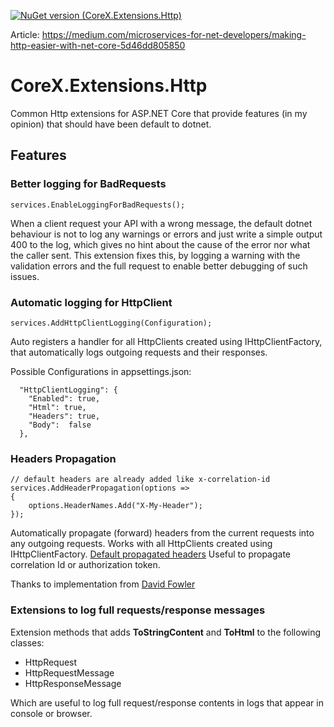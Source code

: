 [![NuGet version (CoreX.Extensions.Http)](https://img.shields.io/nuget/v/CoreX.Extensions.Http.svg?style=flat-square)](https://www.nuget.org/packages/CoreX.Extensions.Http/)

Article: https://medium.com/microservices-for-net-developers/making-http-easier-with-net-core-5d46dd805850

# CoreX.Extensions.Http
Common Http extensions for ASP.NET Core that provide features (in my opinion) that should have been default to dotnet.
## Features
### Better logging for BadRequests
```
services.EnableLoggingForBadRequests();
``` 

When a client request your API with a wrong message, the default dotnet behaviour is not to log any warnings or errors and just write a simple output 400 to the log, which gives no hint about the cause of the error nor what the caller sent. This extension fixes this, by logging a warning with the validation errors and the full request to enable better debugging of such issues.

### Automatic logging for HttpClient
```
services.AddHttpClientLogging(Configuration);
```

Auto registers a handler for all HttpClients created using IHttpClientFactory, that automatically logs outgoing requests and their responses.

Possible Configurations in appsettings.json:
```
  "HttpClientLogging": {
    "Enabled": true,
    "Html": true,
    "Headers": true,
    "Body":  false
  },
```

### Headers Propagation
```
// default headers are already added like x-correlation-id
services.AddHeaderPropagation(options => 
{
    options.HeaderNames.Add("X-My-Header");
});
```
Automatically propagate (forward) headers from the current requests into any outgoing requests. Works with all HttpClients created using IHttpClientFactory. [Default propagated headers](https://github.com/Bishoymly/CoreX.Extensions/blob/master/src/CoreX.Extensions.Http/HeaderPropagation/HeaderPropagationOptions.cs#L13)
Useful to propagate correlation Id or authorization token.

Thanks to implementation from [David Fowler](https://gist.github.com/davidfowl/c34633f1ddc519f030a1c0c5abe8e867)

### Extensions to log full requests/response messages
Extension methods that adds **ToStringContent** and **ToHtml** to the following classes:
* HttpRequest
* HttpRequestMessage
* HttpResponseMessage

Which are useful to log full request/response contents in logs that appear in console or browser.
